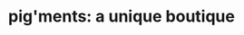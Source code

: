 ---
title: "pig'ments: a unique boutique"
url: /lake-oswego/pigments-a-unique-boutique/
shop: boutique
---
